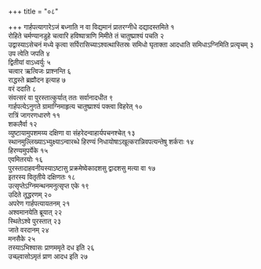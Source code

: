 +++
title = "०८"

+++
गार्हपत्यागारेऽजं बध्नाति न वा विद्यमानं प्रातरग्नीधे दद्यादस्तमिते १  
रोहिते चर्मण्यानडुहे चत्वारि हविष्पात्राणि मिमीते तं चातुष्प्राश्यं पचति २  
उद्वास्याऽसेचनं मध्ये कृत्वा सर्पिरासिच्याऽश्वत्थास्तिस्रः समिधो घृताक्ता आदधाति समिधाऽग्निमिति प्रत्यृचम् ३  
उप त्वेति जपति ४  
द्वितीयां वाऽध्वर्युः ५  
चत्वार ऋत्विजः प्राश्नन्ति ६  
राद्धस्ते ब्रह्मौदन इत्याह ७  
वरं ददाति ८  
संवत्सरं वा पुरस्तात्कुर्यात् ततः सर्वानादधीत ९  
गार्हपत्येऽनुगते ग्रामाग्निमाहृत्य चातुष्प्राश्यं पक्त्वा विहरेत् १०  
रात्रिं जागरणधारणे ११  
शकलैर्वा १२  
व्युष्टायामुपशमय्य दक्षिणा वा संहरेदन्वाहार्यपचनश्चेत् १३  
स्थानमुल्लिख्याऽभ्युक्ष्याऽन्वारब्धे हिरण्यं निधायोषाऽखूत्करान्निवपत्यन्तेषु शर्कराः १४  
हिरण्यमुपर्येके १५  
एवमितरयोः १६  
पुरस्तादाहवनीयस्याऽष्टासु प्रक्रमेष्वेकादशसु द्वादशसु मत्या वा १७  
इतरस्य वितृतीये दक्षिणतः १८  
उत्सृप्तेऽग्निमन्थनमनुत्सृप्त एके १९  
उदिते तूद्धरणम् २०  
अपरेण गार्हपत्यायतनम् २१  
अश्वमानयेति ब्रूयात् २२  
स्थितेऽश्वे पुरस्तात् २३  
जाते वरदानम् २४  
मनसैके २५  
तस्याऽभिश्वासः प्राणममृते दध इति २६  
उच्छ्वासोऽमृतं प्राण आदध इति २७  
